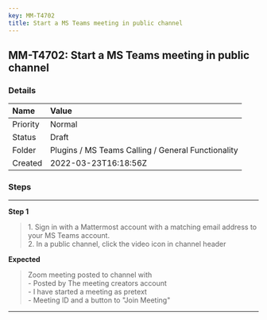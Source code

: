 ```yaml
---
key: MM-T4702
title: Start a MS Teams meeting in public channel
---
```


## MM-T4702: Start a MS Teams meeting in public channel

### Details

| Name     | Value                                              |
| :------- | :------------------------------------------------- |
| Priority | Normal                                             |
| Status   | Draft                                              |
| Folder   | Plugins / MS Teams Calling / General Functionality |
| Created  | 2022-03-23T16:18:56Z                               |

### Steps

<hr/>

**Step 1**

> <article>1. Sign in with a Mattermost account with a matching email address to your MS Teams account.<br />2. In a public channel, click the video icon in channel header</article>

**Expected**

> <article>Zoom meeting posted to channel with<br /> - Posted by The meeting creators account<br /> - I have started a meeting as pretext<br /> - Meeting ID and a button to &quot;Join Meeting&quot;</article>

<hr/>
